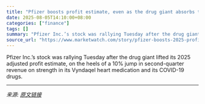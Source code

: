 ```yaml
---
title: "Pfizer boosts profit estimate, even as the drug giant absorbs tariffs"
date: 2025-08-05T14:10:00+08:00
categories: ["finance"]
tags: []
summary: "Pfizer Inc.’s stock was rallying Tuesday after the drug giant lifted its 2025 adjusted profit estimate, on the heels of a 10% jump in second-quarter revenue on strength in its Vyndaqel heart medicatio"
source_url: "https://www.marketwatch.com/story/pfizer-boosts-2025-profit-estimate-in-a-sign-of-confidence-b53242ae?mod=mw_rss_topstories"
---
```


Pfizer Inc.’s stock was rallying Tuesday after the drug giant lifted its 2025 adjusted profit estimate, on the heels of a 10% jump in second-quarter revenue on strength in its Vyndaqel heart medication and its COVID-19 drugs.

---

*来源: [原文链接](https://www.marketwatch.com/story/pfizer-boosts-2025-profit-estimate-in-a-sign-of-confidence-b53242ae?mod=mw_rss_topstories)*
